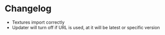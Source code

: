 # Changelog

- Textures import correctly
- Updater will turn off if URL is used, at it will be latest or specific version
